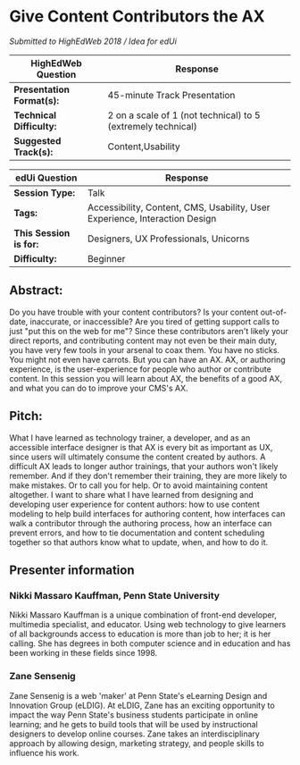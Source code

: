 # Give Content Contributors the AX
_Submitted to HighEdWeb 2018 / Idea for edUi_

| HighEdWeb Question            | Response                      |
| ----------------------------- | ----------------------------- |
| **Presentation Format(s):**   | 45-minute Track Presentation  |
| **Technical Difficulty:**     | 2 on a scale of 1 (not technical) to 5 (extremely technical) |
| **Suggested Track(s):**       | Content,Usability             |

| edUi Question                 | Response                      |
| ----------------------------- | ----------------------------- |
| **Session Type:**             | Talk                          |
| **Tags:**                     | Accessibility, Content, CMS, Usability, User Experience, Interaction Design |
| **This Session is for:**      | Designers, UX Professionals, Unicorns |
| **Difficulty:**               | Beginner                      |

## Abstract:	
Do you have trouble with your content contributors? Is your content out-of-date, inaccurate, or inaccessible? Are you tired of getting support calls to just "put this on the web for me"? Since these contributors aren't likely your direct reports, and contributing content may not even be their main duty, you have very few tools in your arsenal to coax them. You have no sticks. You might not even have carrots. But you can have an AX. AX, or authoring experience, is the user-experience for people who author or contribute content. In this session you will learn about AX, the benefits of a good AX, and what you can do to improve your CMS's AX.

## Pitch:	
What I have learned as technology trainer, a developer, and as an accessible interface designer is that AX is every bit as important as UX, since users will ultimately consume the content created by authors. A difficult AX leads to longer author trainings, that your authors won't likely remember. And if they don't remember their training, they are more likely to make mistakes. Or to call you for help. Or to avoid maintaining content altogether. I want to share what I have learned from designing and developing user experience for content authors: how to use content modeling to help build interfaces for authoring content, how interfaces can walk a contributor through the authoring process, how an interface can prevent errors, and how to tie documentation and content scheduling together so that authors know what to update, when, and how to do it.

## Presenter information
### Nikki Massaro Kauffman, Penn State University
Nikki Massaro Kauffman is a unique combination of front-end developer, multimedia specialist, and educator. Using web technology to give learners of all backgrounds access to education is more than job to her; it is her calling. She has degrees in both computer science and in education and has been working in these fields since 1998.

### Zane Sensenig
Zane Sensenig is a web 'maker' at Penn State's eLearning Design and Innovation Group (eLDIG). At eLDIG, Zane has an exciting opportunity to impact the way Penn State's business students participate in online learning; and he gets to build tools that will be used by instructional designers to develop online courses. Zane takes an interdisciplinary approach by allowing design, marketing strategy, and people skills to influence his work.
 
